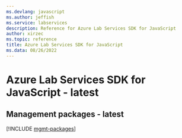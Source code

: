 ```yaml
---
ms.devlang: javascript
ms.author: jeffish
ms.service: labservices
description: Reference for Azure Lab Services SDK for JavaScript
author: xirzec
ms.topic: reference
title: Azure Lab Services SDK for JavaScript
ms.data: 08/26/2022
---
```

# Azure Lab Services SDK for JavaScript - latest

## Management packages - latest
[!INCLUDE [mgmt-packages](lab-services-mgmt-index.md)]